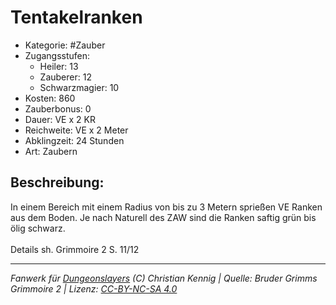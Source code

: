 # Tentakelranken  
- Kategorie: #Zauber  
- Zugangsstufen:  
  - Heiler: 13  
  - Zauberer: 12  
  - Schwarzmagier: 10  
- Kosten: 860  
- Zauberbonus: 0  
- Dauer: VE x 2 KR  
- Reichweite: VE x 2 Meter  
- Abklingzeit: 24 Stunden  
- Art: Zaubern     

## Beschreibung:
In einem Bereich mit einem Radius von bis zu 3 Metern sprießen VE Ranken aus dem Boden. Je nach Naturell des ZAW sind die Ranken saftig grün bis ölig schwarz.<br><br>Details sh. Grimmoire 2 S. 11/12


___
*Fanwerk für [Dungeonslayers](https://www.dungeonslayers.net/) (C) Christian Kennig | Quelle: Bruder Grimms Grimmoire 2 | Lizenz: [CC-BY-NC-SA 4.0](https://creativecommons.org/licenses/by-nc-sa/4.0/deed.de)*